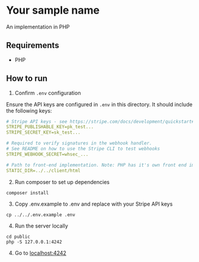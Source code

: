# Your sample name

An implementation in PHP


## Requirements

- PHP

## How to run

1. Confirm `.env` configuration

Ensure the API keys are configured in `.env` in this directory. It should include the following keys:

```yaml
# Stripe API keys - see https://stripe.com/docs/development/quickstart#api-keys
STRIPE_PUBLISHABLE_KEY=pk_test...
STRIPE_SECRET_KEY=sk_test...

# Required to verify signatures in the webhook handler.
# See README on how to use the Stripe CLI to test webhooks
STRIPE_WEBHOOK_SECRET=whsec_...

# Path to front-end implementation. Note: PHP has it's own front end implementation.
STATIC_DIR=../../client/html
```

2. Run composer to set up dependencies

```
composer install
```

3. Copy .env.example to .env and replace with your Stripe API keys

```
cp ../../.env.example .env
```

4. Run the server locally

```
cd public
php -S 127.0.0.1:4242
```

4. Go to [localhost:4242](http://localhost:4242)
